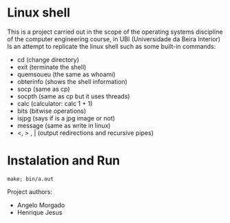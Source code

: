 # Linux shell
This is a project carried out in the scope of the operating systems discipline of the computer engineering course, in UBI (Universidade da Beira Interior)
Is an attempt to replicate the linux shell such as some built-in commands:
- cd (change directory)
- exit (terminate the shell)
- quemsoueu (the same as whoami)
- obterinfo (shows the shell information)
- socp (same as cp)
- socpth (same as cp but it uses threads)
- calc (calculator: calc 1 + 1)
- bits (bitwise operations)
- isjpg (says if is a jpg image or not)
- message (same as write in linux)
- <, > , | (output redirections and recursive pipes)

# Instalation and Run
```
make; bin/a.out
```

Project authors: 
- Angelo Morgado
- Henrique Jesus
